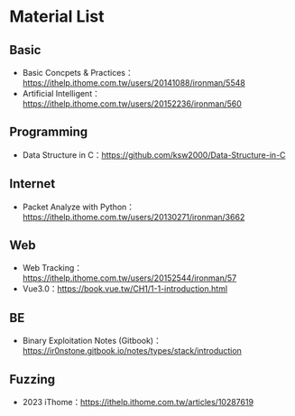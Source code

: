 # Material List

## Basic
* Basic Concpets & Practices：https://ithelp.ithome.com.tw/users/20141088/ironman/5548
* Artificial Intelligent：https://ithelp.ithome.com.tw/users/20152236/ironman/560

## Programming
* Data Structure in C：https://github.com/ksw2000/Data-Structure-in-C

## Internet
* Packet Analyze with Python：https://ithelp.ithome.com.tw/users/20130271/ironman/3662

## Web
* Web Tracking：https://ithelp.ithome.com.tw/users/20152544/ironman/57
* Vue3.0：https://book.vue.tw/CH1/1-1-introduction.html


## BE
* Binary Exploitation Notes (Gitbook)：https://ir0nstone.gitbook.io/notes/types/stack/introduction


## Fuzzing
* 2023 iThome：https://ithelp.ithome.com.tw/articles/10287619


